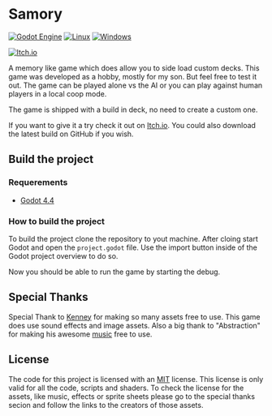 # Samory

[![Godot Engine](https://img.shields.io/badge/Godot-%23FFFFFF.svg?logo=godot-engine)](#)
[![Linux](https://img.shields.io/badge/Linux-FCC624?logo=linux&logoColor=black)](#)
[![Windows](https://custom-icon-badges.demolab.com/badge/Windows-0078D6?logo=windows11&logoColor=white)](#)

[![Itch.io](https://img.shields.io/badge/itch.io-%23FF0B34.svg?logo=Itch.io&logoColor=white)](https://xanatos.itch.io/samory)

A memory like game which does allow you to side load custom decks. This game was developed as a hobby, mostly for my son.
But feel free to test it out. The game can be played alone vs the AI or you can play against human players in a local coop mode.

The game is shipped with a build in deck, no need to create a custom one.

If you want to give it a try check it out on [Itch.io][itch-io]. You could also download the latest build on GitHub if you wish.

## Build the project

### Requerements

- [Godot 4.4][godot4_4]

### How to build the project

To build the project clone the repository to yout machine. After cloing start Godot and open the `project.godot` file. Use the
import button inside of the Godot project overview to do so.

Now you should be able to run the game by starting the debug. 

## Special Thanks

Special Thank to [Kenney][kenney] for making so many assets free to use. This game does use sound effects and image assets.
Also a big thank to "Abstraction" for making his awesome [music][music] free to use.

## License

The code for this project is licensed with an [MIT][license-code] license. This license is only valid for all the code, scripts and shaders.
To check the license for the assets, like music, effects or sprite sheets please go to the special thanks secion and follow the links to the
creators of those assets.


[itch-io]: https://xanatos.itch.io/samory
[godot4_4]: https://godotengine.org/download/archive/4.4-stable/
[kenney]: https://www.kenney.nl/
[music]: https://tallbeard.itch.io/music-loop-bundle
[license-code]: ./LICENSE


